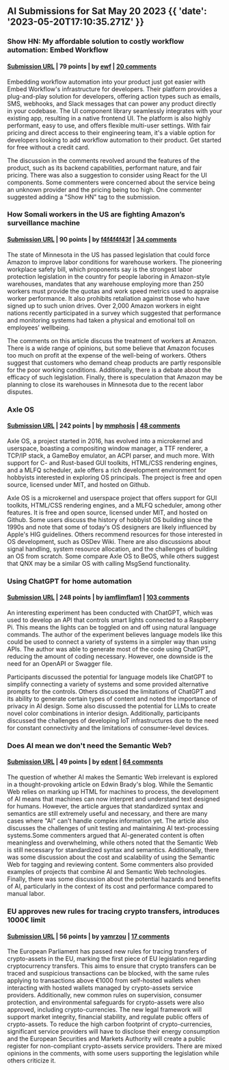 ## AI Submissions for Sat May 20 2023 {{ 'date': '2023-05-20T17:10:35.271Z' }}

### Show HN: My affordable solution to costly workflow automation: Embed Workflow

#### [Submission URL](https://embedworkflow.com/) | 79 points | by [ewf](https://news.ycombinator.com/user?id=ewf) | [20 comments](https://news.ycombinator.com/item?id=36013586)

Embedding workflow automation into your product just got easier with Embed Workflow's infrastructure for developers. Their platform provides a plug-and-play solution for developers, offering action types such as emails, SMS, webhooks, and Slack messages that can power any product directly in your codebase. The UI component library seamlessly integrates with your existing app, resulting in a native frontend UI. The platform is also highly performant, easy to use, and offers flexible multi-user settings. With fair pricing and direct access to their engineering team, it's a viable option for developers looking to add workflow automation to their product. Get started for free without a credit card.

The discussion in the comments revolved around the features of the product, such as its backend capabilities, performant nature, and fair pricing. There was also a suggestion to consider using React for the UI components. Some commenters were concerned about the service being an unknown provider and the pricing being too high. One commenter suggested adding a "Show HN" tag to the submission.

### How Somali workers in the US are fighting Amazon’s surveillance machine

#### [Submission URL](https://www.codastory.com/authoritarian-tech/amazon-workers-surveillance/) | 90 points | by [f4f4f4f43f](https://news.ycombinator.com/user?id=f4f4f4f43f) | [34 comments](https://news.ycombinator.com/item?id=36015169)

The state of Minnesota in the US has passed legislation that could force Amazon to improve labor conditions for warehouse workers. The pioneering workplace safety bill, which proponents say is the strongest labor protection legislation in the country for people laboring in Amazon-style warehouses, mandates that any warehouse employing more than 250 workers must provide the quotas and work speed metrics used to appraise worker performance. It also prohibits retaliation against those who have signed up to such union drives. Over 2,000 Amazon workers in eight nations recently participated in a survey which suggested that performance and monitoring systems had taken a physical and emotional toll on employees’ wellbeing.

The comments on this article discuss the treatment of workers at Amazon. There is a wide range of opinions, but some believe that Amazon focuses too much on profit at the expense of the well-being of workers. Others suggest that customers who demand cheap products are partly responsible for the poor working conditions. Additionally, there is a debate about the efficacy of such legislation. Finally, there is speculation that Amazon may be planning to close its warehouses in Minnesota due to the recent labor disputes.

### Axle OS

#### [Submission URL](https://axleos.com/) | 242 points | by [mmphosis](https://news.ycombinator.com/user?id=mmphosis) | [48 comments](https://news.ycombinator.com/item?id=36008526)

Axle OS, a project started in 2016, has evolved into a microkernel and userspace, boasting a compositing window manager, a TTF renderer, a TCP/IP stack, a GameBoy emulator, an ACPI parser, and much more. With support for C- and Rust-based GUI toolkits, HTML/CSS rendering engines, and a MLFQ scheduler, axle offers a rich development environment for hobbyists interested in exploring OS principals. The project is free and open source, licensed under MIT, and hosted on Github.

Axle OS is a microkernel and userspace project that offers support for GUI toolkits, HTML/CSS rendering engines, and a MLFQ scheduler, among other features. It is free and open source, licensed under MIT, and hosted on Github. Some users discuss the history of hobbyist OS building since the 1990s and note that some of today's OS designers are likely influenced by Apple's HIG guidelines. Others recommend resources for those interested in OS development, such as OSDev Wiki. There are also discussions about signal handling, system resource allocation, and the challenges of building an OS from scratch. Some compare Axle OS to BeOS, while others suggest that QNX may be a similar OS with calling MsgSend functionality.

### Using ChatGPT for home automation

#### [Submission URL](https://www.atomic14.com/2023/05/14/is-this-the-future-of-home-automation.html) | 248 points | by [iamflimflam1](https://news.ycombinator.com/user?id=iamflimflam1) | [103 comments](https://news.ycombinator.com/item?id=36013571)

An interesting experiment has been conducted with ChatGPT, which was used to develop an API that controls smart lights connected to a Raspberry Pi. This means the lights can be toggled on and off using natural language commands. The author of the experiment believes language models like this could be used to connect a variety of systems in a simpler way than using APIs. The author was able to generate most of the code using ChatGPT, reducing the amount of coding necessary. However, one downside is the need for an OpenAPI or Swagger file.

Participants discussed the potential for language models like ChatGPT to simplify connecting a variety of systems and some provided alternative prompts for the controls. Others discussed the limitations of ChatGPT and its ability to generate certain types of content and noted the importance of privacy in AI design. Some also discussed the potential for LLMs to create novel color combinations in interior design. Additionally, participants discussed the challenges of developing IoT infrastructures due to the need for constant connectivity and the limitations of consumer-level devices.

### Does AI mean we don't need the Semantic Web?

#### [Submission URL](https://shkspr.mobi/blog/2023/05/does-ai-mean-we-dont-need-the-semantic-web/) | 49 points | by [edent](https://news.ycombinator.com/user?id=edent) | [64 comments](https://news.ycombinator.com/item?id=36011067)

The question of whether AI makes the Semantic Web irrelevant is explored in a thought-provoking article on Edwin Brady's blog. While the Semantic Web relies on marking up HTML for machines to process, the development of AI means that machines can now interpret and understand text designed for humans. However, the article argues that standardized syntax and semantics are still extremely useful and necessary, and there are many cases where "AI" can't handle complex information yet. The article also discusses the challenges of unit testing and maintaining AI text-processing systems.Some commenters argued that AI-generated content is often meaningless and overwhelming, while others noted that the Semantic Web is still necessary for standardized syntax and semantics. Additionally, there was some discussion about the cost and scalability of using the Semantic Web for tagging and reviewing content. Some commenters also provided examples of projects that combine AI and Semantic Web technologies. Finally, there was some discussion about the potential hazards and benefits of AI, particularly in the context of its cost and performance compared to manual labor.

### EU approves new rules for tracing crypto transfers, introduces 1000€ limit

#### [Submission URL](https://www.europarl.europa.eu/news/en/press-room/20230414IPR80133/crypto-assets-green-light-to-new-rules-for-tracing-transfers-in-the-eu) | 56 points | by [yamrzou](https://news.ycombinator.com/user?id=yamrzou) | [17 comments](https://news.ycombinator.com/item?id=36010621)

The European Parliament has passed new rules for tracing transfers of crypto-assets in the EU, marking the first piece of EU legislation regarding cryptocurrency transfers. This aims to ensure that crypto transfers can be traced and suspicious transactions can be blocked, with the same rules applying to transactions above €1000 from self-hosted wallets when interacting with hosted wallets managed by crypto-assets service providers. Additionally, new common rules on supervision, consumer protection, and environmental safeguards for crypto-assets were also approved, including crypto-currencies. The new legal framework will support market integrity, financial stability, and regulate public offers of crypto-assets. To reduce the high carbon footprint of crypto-currencies, significant service providers will have to disclose their energy consumption and the European Securities and Markets Authority will create a public register for non-compliant crypto-assets service providers. There are mixed opinions in the comments, with some users supporting the legislation while others criticize it.

